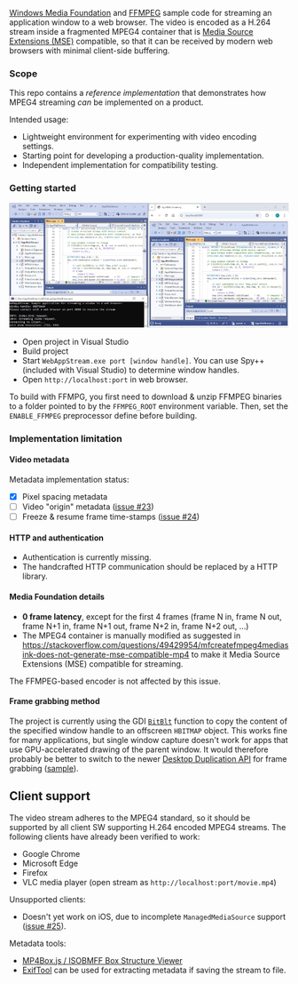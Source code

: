 [Windows Media Foundation](https://msdn.microsoft.com/en-us/library/ms694197.aspx) and [FFMPEG](http://ffmpeg.org/) sample code for streaming an application window to a web browser. The video is encoded as a H.264 stream inside a fragmented MPEG4 container that is [Media Source Extensions (MSE)](https://www.w3.org/TR/media-source/) compatible, so that it can be received by modern web browsers with minimal client-side buffering.

### Scope
This repo contains a _reference implementation_ that demonstrates how MPEG4 streaming _can_ be implemented on a product.

Intended usage:
* Lightweight environment for experimenting with video encoding settings.
* Starting point for developing a production-quality implementation.
* Independent implementation for compatibility testing.

### Getting started
![screenshot](screenshot.jpg)
* Open project in Visual Studio
* Build project
* Start `WebAppStream.exe port [window handle]`. You can use Spy++ (included with Visual Studio) to determine window handles.
* Open `http://localhost:port` in web browser.

To build with FFMPG, you first need to download & unzip FFMPEG binaries to a folder pointed to by the `FFMPEG_ROOT` environment variable. Then, set the `ENABLE_FFMPEG` preprocessor define before building.

### Implementation limitation

#### Video metadata
Metadata implementation status:
* [x] Pixel spacing metadata
* [ ] Video "origin" metadata ([issue #23](../../issues/23))
* [ ] Freeze & resume frame time-stamps ([issue #24](../../issues/24))

#### HTTP and authentication
* Authentication is currently missing.
* The handcrafted HTTP communication should be replaced by a HTTP library.

#### Media Foundation details
* **0 frame latency**, except for the first 4 frames (frame N in, frame N out, frame N+1 in, frame N+1 out, frame N+2 in, frame N+2 out, ...)
* The MPEG4 container is manually modified as suggested in https://stackoverflow.com/questions/49429954/mfcreatefmpeg4mediasink-does-not-generate-mse-compatible-mp4 to make it Media Source Extensions (MSE) compatible for streaming.

The FFMPEG-based encoder is not affected by this issue.

#### Frame grabbing method
The project is currently using the GDI [`BitBlt`](https://learn.microsoft.com/en-us/windows/win32/api/wingdi/nf-wingdi-bitblt) function to copy the content of the specified window handle to an offscreen `HBITMAP` object. This works fine for many applications, but single window capture doesn't work for apps that use GPU-accelerated drawing of the parent window. It would therefore probably be better to switch to the newer [Desktop Duplication API](https://learn.microsoft.com/en-us/windows/win32/direct3ddxgi/desktop-dup-api) for frame grabbing ([sample](https://github.com/microsoft/Windows-classic-samples/tree/main/Samples/DXGIDesktopDuplication)).

## Client support
The video stream adheres to the MPEG4 standard, so it should be supported by all client SW supporting H.264 encoded MPEG4 streams. The following clients have already been verified to work:
* Google Chrome
* Microsoft Edge
* Firefox
* VLC media player (open stream as `http://localhost:port/movie.mp4`)

Unsupported clients:
* Doesn't yet work on iOS, due to incomplete `ManagedMediaSource` support ([issue #25](../../issues/25)).

Metadata tools:
* [MP4Box.js / ISOBMFF Box Structure Viewer](https://gpac.github.io/mp4box.js/test/filereader.html)
* [ExifTool](https://exiftool.org/) can be used for extracting metadata if saving the stream to file.
